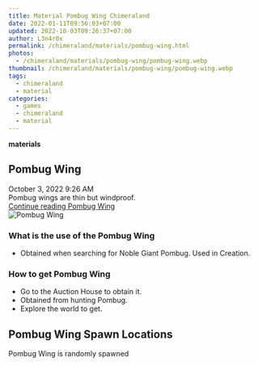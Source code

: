 ```yaml
---
title: Material Pombug Wing Chimeraland
date: 2022-01-11T09:56:03+07:00
updated: 2022-10-03T09:26:37+07:00
author: L3n4r0x
permalink: /chimeraland/materials/pombug-wing.html
photos:
  - /chimeraland/materials/pombug-wing/pombug-wing.webp
thumbnail: /chimeraland/materials/pombug-wing/pombug-wing.webp
tags:
  - chimeraland
  - material
categories:
  - games
  - chimeraland
  - material
---
```


<link
  rel="stylesheet"
  href="https://rawcdn.githack.com/dimaslanjaka/Web-Manajemen/870a349/css/bootstrap-5-3-0-alpha3-wrapper.css"
/>
<section id="bootstrap-wrapper">
  <div data-bs-theme="dark">
    <div
      class="row g-0 border rounded overflow-hidden flex-md-row mb-4 shadow-sm position-relative bg-dark text-light"
    >
      <div class="col p-4 d-flex flex-column position-static">
        <strong class="d-inline-block mb-2 text-success">materials</strong>
        <h2 class="mb-0">Pombug Wing</h2>
        <div class="mb-1 text-muted">October 3, 2022 9:26 AM</div>
        <div class="mb-2 border p-1">Pombug wings are thin but windproof.</div>
        <a
          href="/chimeraland/materials/pombug-wing.html"
          class="stretched-link d-none text-primary"
          >Continue reading Pombug Wing</a
        >
      </div>
      <div class="col-auto d-none d-md-block d-lg-block">
        <img
          src="https://www.webmanajemen.com/chimeraland/materials/pombug-wing/pombug-wing.webp"
          alt="Pombug Wing"
        />
      </div>
    </div>
    <div class="row">
      <div class="col-lg-6 col-12 mb-2">
        <div class="card">
          <div class="card-body">
            <h3 class="card-title">What is the use of the Pombug Wing</h3>
            <div class="card-text">
              <ul>
                <li>
                  Obtained when searching for Noble Giant Pombug. Used in
                  Creation.
                </li>
              </ul>
            </div>
          </div>
        </div>
      </div>
      <div class="col-lg-6 col-12 mb-2">
        <div class="card">
          <div class="card-body">
            <h3 class="card-title">How to get Pombug Wing</h3>
            <div class="card-text">
              <ul>
                <li>Go to the Auction House to obtain it.</li>
                <li>Obtained from hunting Pombug.</li>
                <li>Explore the world to get.</li>
              </ul>
            </div>
          </div>
        </div>
      </div>
      <div class="col-12 mb-2">
        <h2>Pombug Wing Spawn Locations</h2>
        <p>Pombug Wing is randomly spawned</p>
      </div>
    </div>
  </div>
</section>